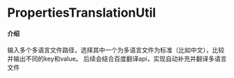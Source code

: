 # PropertiesTranslationUtil

#### 介绍
输入多个多语言文件路径，选择其中一个为多语言文件为标准（比如中文），比较并输出不同的key和value。
后续会结合百度翻译api，实现自动补充并翻译多语言文件
